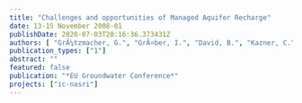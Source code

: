 ```yaml
---
title: "Challenges and opportunities of Managed Aquifer Recharge"
date: 13-15 November 2008-01
publishDate: 2020-07-03T20:16:36.373431Z
authors: [ "GrÃ¼tzmacher, G.", "GrÃ¤ber, I.", "David, B.", "Kazner, C.", "Moreau-Le Golvan, Y." ]
publication_types: ["1"]
abstract: ""
featured: false
publication: "*EU Groundwater Conference*"
projects: ["ic-nasri"]
---
```


